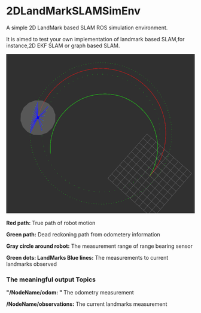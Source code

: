 # 2DLandMarkSLAMSimEnv
A simple 2D LandMark based SLAM ROS simulation environment. 

It is aimed to test your own implementation of landmark based SLAM,for instance,2D EKF SLAM or graph based SLAM.

![img](https://github.com/DaojunZhu/2DLandMarkSLAMSimEnv/blob/master/slam_data_sim/sim.png)

**Red path:**  True path of robot motion 

**Green path:**  Dead reckoning path from odometery information

**Gray circle around robot:** The measurement range of range bearing sensor

**Green dots: LandMarks Blue lines:** The measurements to current landmarks observed

### The meaningful output Topics

**"/NodeName/odom: "** The odometry measurement

**/NodeName/observations:** The current landmarks measurement

